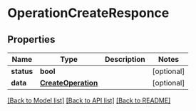 # OperationCreateResponce

## Properties
Name | Type | Description | Notes
------------ | ------------- | ------------- | -------------
**status** | **bool** |  | [optional] 
**data** | [**CreateOperation**](CreateOperation.md) |  | [optional] 

[[Back to Model list]](../README.md#documentation-for-models) [[Back to API list]](../README.md#documentation-for-api-endpoints) [[Back to README]](../README.md)

